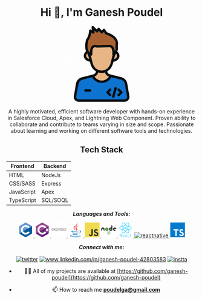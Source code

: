 <h1 align="center">Hi 👋, I'm Ganesh Poudel</h1>
<p align="center" width="100%">
   <img src="./src/Assets/avatar.png" width="200" height="200" />
</p>
<p align="center">A highly motivated, efficient software developer with hands-on experience in Salesforce Cloud, Apex, and Lightning Web Component. Proven ability to collaborate and contribute to teams varying in size and scope. Passionate about learning and working on different software tools and technologies.</p>

<h2 align="center">Tech Stack</h2>

<div align="center">

| Frontend   | Backend  |
| ---------- | -------- |
| HTML       | NodeJs   |
| CSS/SASS   | Express  |
| JavaScript | Apex     |
| TypeScript | SQL/SOQL |

</div>

<div align ="center">

***Languages and Tools:***
<p > <a href="https://www.cprogramming.com/" target="_blank" rel="noreferrer"> <img src="https://raw.githubusercontent.com/devicons/devicon/master/icons/c/c-original.svg" alt="c" width="40" height="40"/> </a> <a href="https://www.w3schools.com/cs/" target="_blank" rel="noreferrer"> <img src="https://raw.githubusercontent.com/devicons/devicon/master/icons/csharp/csharp-original.svg" alt="csharp" width="40" height="40"/> </a> <a href="https://expressjs.com" target="_blank" rel="noreferrer"> <img src="https://raw.githubusercontent.com/devicons/devicon/master/icons/express/express-original-wordmark.svg" alt="express" width="40" height="40"/> </a> <a href="https://www.java.com" target="_blank" rel="noreferrer"> <img src="https://raw.githubusercontent.com/devicons/devicon/master/icons/java/java-original.svg" alt="java" width="40" height="40"/> </a> <a href="https://developer.mozilla.org/en-US/docs/Web/JavaScript" target="_blank" rel="noreferrer"> <img src="https://raw.githubusercontent.com/devicons/devicon/master/icons/javascript/javascript-original.svg" alt="javascript" width="40" height="40"/> </a> <a href="https://nodejs.org" target="_blank" rel="noreferrer"> <img src="https://raw.githubusercontent.com/devicons/devicon/master/icons/nodejs/nodejs-original-wordmark.svg" alt="nodejs" width="40" height="40"/> </a> <a href="https://reactjs.org/" target="_blank" rel="noreferrer"> <img src="https://raw.githubusercontent.com/devicons/devicon/master/icons/react/react-original-wordmark.svg" alt="react" width="40" height="40"/> </a> <a href="https://reactnative.dev/" target="_blank" rel="noreferrer"> <img src="https://reactnative.dev/img/header_logo.svg" alt="reactnative" width="40" height="40"/> </a> <a href="https://www.typescriptlang.org/" target="_blank" rel="noreferrer"> <img src="https://raw.githubusercontent.com/devicons/devicon/master/icons/typescript/typescript-original.svg" alt="typescript" width="40" height="40"/> </a> </p>

</div>

<div align ="center">

***Connect with me:***
<p>
<a href="https://twitter.com/twitter" target="blank"><img align="center" src="https://raw.githubusercontent.com/rahuldkjain/github-profile-readme-generator/master/src/images/icons/Social/twitter.svg" alt="twitter" height="30" width="40" /></a>
<a href="https://linkedin.com/in/www.linkedin.com/in/ganesh-poudel-42803583" target="blank"><img align="center" src="https://raw.githubusercontent.com/rahuldkjain/github-profile-readme-generator/master/src/images/icons/Social/linked-in-alt.svg" alt="www.linkedin.com/in/ganesh-poudel-42803583" height="30" width="40" /></a>
<a href="https://instagram.com/instta" target="blank"><img align="center" src="https://raw.githubusercontent.com/rahuldkjain/github-profile-readme-generator/master/src/images/icons/Social/instagram.svg" alt="instta" height="30" width="40" /></a>
</p>
<p align="left">
</p>
</div>

<div align="center">

- 👨‍💻 All of my projects are available at [https://github.com/ganesh-poudel](https://github.com/ganesh-poudel)

- 📫 How to reach me **poudelga@gmail.com**

</div>
